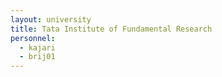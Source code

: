 ```yaml
---
layout: university
title: Tata Institute of Fundamental Research
personnel:
  - kajari
  - brij01
---
```

